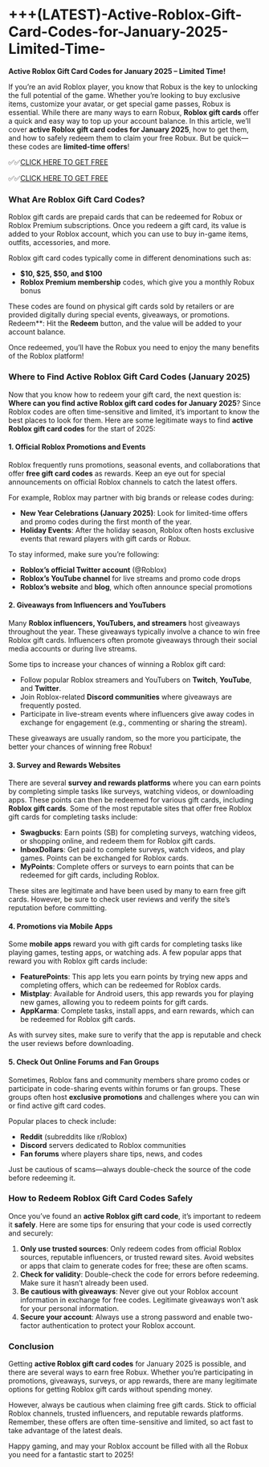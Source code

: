 # +++(LATEST)-Active-Roblox-Gift-Card-Codes-for-January-2025-Limited-Time-

**Active Roblox Gift Card Codes for January 2025 – Limited Time!**

If you’re an avid Roblox player, you know that Robux is the key to unlocking the full potential of the game. Whether you’re looking to buy exclusive items, customize your avatar, or get special game passes, Robux is essential. While there are many ways to earn Robux, **Roblox gift cards** offer a quick and easy way to top up your account balance. In this article, we’ll cover **active Roblox gift card codes for January 2025**, how to get them, and how to safely redeem them to claim your free Robux. But be quick—these codes are **limited-time offers**!

✅✅[CLICK HERE TO GET FREE](https://tinyurl.com/f5a9kmyc)

✅✅[CLICK HERE TO GET FREE](https://tinyurl.com/f5a9kmyc)

### What Are Roblox Gift Card Codes?

Roblox gift cards are prepaid cards that can be redeemed for Robux or Roblox Premium subscriptions. Once you redeem a gift card, its value is added to your Roblox account, which you can use to buy in-game items, outfits, accessories, and more.

Roblox gift card codes typically come in different denominations such as:
- **$10, $25, $50, and $100**
- **Roblox Premium membership** codes, which give you a monthly Robux bonus

These codes are found on physical gift cards sold by retailers or are provided digitally during special events, giveaways, or promotions.
Redeem**: Hit the **Redeem** button, and the value will be added to your account balance.

Once redeemed, you’ll have the Robux you need to enjoy the many benefits of the Roblox platform!

### Where to Find Active Roblox Gift Card Codes (January 2025)

Now that you know how to redeem your gift card, the next question is: **Where can you find active Roblox gift card codes for January 2025**? Since Roblox codes are often time-sensitive and limited, it’s important to know the best places to look for them. Here are some legitimate ways to find **active Roblox gift card codes** for the start of 2025:

#### 1. **Official Roblox Promotions and Events**
Roblox frequently runs promotions, seasonal events, and collaborations that offer **free gift card codes** as rewards. Keep an eye out for special announcements on official Roblox channels to catch the latest offers.

For example, Roblox may partner with big brands or release codes during:
- **New Year Celebrations (January 2025)**: Look for limited-time offers and promo codes during the first month of the year.
- **Holiday Events**: After the holiday season, Roblox often hosts exclusive events that reward players with gift cards or Robux.

To stay informed, make sure you’re following:
- **Roblox’s official Twitter account** (@Roblox)
- **Roblox’s YouTube channel** for live streams and promo code drops
- **Roblox’s website** and **blog**, which often announce special promotions

#### 2. **Giveaways from Influencers and YouTubers**
Many **Roblox influencers, YouTubers, and streamers** host giveaways throughout the year. These giveaways typically involve a chance to win free Roblox gift cards. Influencers often promote giveaways through their social media accounts or during live streams.

Some tips to increase your chances of winning a Roblox gift card:
- Follow popular Roblox streamers and YouTubers on **Twitch**, **YouTube**, and **Twitter**.
- Join Roblox-related **Discord communities** where giveaways are frequently posted.
- Participate in live-stream events where influencers give away codes in exchange for engagement (e.g., commenting or sharing the stream).

These giveaways are usually random, so the more you participate, the better your chances of winning free Robux!

#### 3. **Survey and Rewards Websites**
There are several **survey and rewards platforms** where you can earn points by completing simple tasks like surveys, watching videos, or downloading apps. These points can then be redeemed for various gift cards, including **Roblox gift cards**. Some of the most reputable sites that offer free Roblox gift cards for completing tasks include:

- **Swagbucks**: Earn points (SB) for completing surveys, watching videos, or shopping online, and redeem them for Roblox gift cards.
- **InboxDollars**: Get paid to complete surveys, watch videos, and play games. Points can be exchanged for Roblox cards.
- **MyPoints**: Complete offers or surveys to earn points that can be redeemed for gift cards, including Roblox.

These sites are legitimate and have been used by many to earn free gift cards. However, be sure to check user reviews and verify the site’s reputation before committing.

#### 4. **Promotions via Mobile Apps**
Some **mobile apps** reward you with gift cards for completing tasks like playing games, testing apps, or watching ads. A few popular apps that reward you with Roblox gift cards include:

- **FeaturePoints**: This app lets you earn points by trying new apps and completing offers, which can be redeemed for Roblox cards.
- **Mistplay**: Available for Android users, this app rewards you for playing new games, allowing you to redeem points for gift cards.
- **AppKarma**: Complete tasks, install apps, and earn rewards, which can be redeemed for Roblox gift cards.

As with survey sites, make sure to verify that the app is reputable and check the user reviews before downloading.

#### 5. **Check Out Online Forums and Fan Groups**
Sometimes, Roblox fans and community members share promo codes or participate in code-sharing events within forums or fan groups. These groups often host **exclusive promotions** and challenges where you can win or find active gift card codes.

Popular places to check include:
- **Reddit** (subreddits like r/Roblox)
- **Discord** servers dedicated to Roblox communities
- **Fan forums** where players share tips, news, and codes

Just be cautious of scams—always double-check the source of the code before redeeming it.

### How to Redeem Roblox Gift Card Codes Safely

Once you’ve found an **active Roblox gift card code**, it’s important to redeem it **safely**. Here are some tips for ensuring that your code is used correctly and securely:

1. **Only use trusted sources**: Only redeem codes from official Roblox sources, reputable influencers, or trusted reward sites. Avoid websites or apps that claim to generate codes for free; these are often scams.
2. **Check for validity**: Double-check the code for errors before redeeming. Make sure it hasn’t already been used.
3. **Be cautious with giveaways**: Never give out your Roblox account information in exchange for free codes. Legitimate giveaways won’t ask for your personal information.
4. **Secure your account**: Always use a strong password and enable two-factor authentication to protect your Roblox account.

### Conclusion

Getting **active Roblox gift card codes** for January 2025 is possible, and there are several ways to earn free Robux. Whether you’re participating in promotions, giveaways, surveys, or app rewards, there are many legitimate options for getting Roblox gift cards without spending money. 

However, always be cautious when claiming free gift cards. Stick to official Roblox channels, trusted influencers, and reputable rewards platforms. Remember, these offers are often time-sensitive and limited, so act fast to take advantage of the latest deals.

Happy gaming, and may your Roblox account be filled with all the Robux you need for a fantastic start to 2025!
